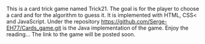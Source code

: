 This is a card trick game named Trick21.
The goal is for the player to choose a card and for the algorithm to guess it.
It is implemented with HTML, CSS< and JavaScript.
Under the repository https://github.com/Serge-EH77/Cards_game.git is the Java implementation of the game.
Enjoy the reading... 
The link to the game will be posted soon.
